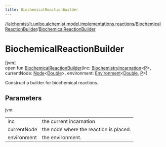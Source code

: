 ```yaml
---
title: BiochemicalReactionBuilder
---
```

//[alchemist](../../../index.html)/[it.unibo.alchemist.model.implementations.reactions](../index.html)/[BiochemicalReactionBuilder](index.html)/[BiochemicalReactionBuilder](-biochemical-reaction-builder.html)



# BiochemicalReactionBuilder



[jvm]\
open fun [BiochemicalReactionBuilder](-biochemical-reaction-builder.html)(inc: [BiochemistryIncarnation](../../it.unibo.alchemist.model/-biochemistry-incarnation/index.html)<[P](../../it.unibo.alchemist.model.implementations.layers/-biomol-gradient-layer/index.html)>, currentNode: [Node](../../it.unibo.alchemist.model.interfaces/-node/index.html)<[Double](https://docs.oracle.com/javase/8/docs/api/java/lang/Double.html)>, environment: [Environment](../../it.unibo.alchemist.model.interfaces/-environment/index.html)<[Double](https://docs.oracle.com/javase/8/docs/api/java/lang/Double.html), [P](../../it.unibo.alchemist.model.implementations.layers/-biomol-gradient-layer/index.html)>)



Construct a builder for biochemical reactions.



## Parameters


jvm

| | |
|---|---|
| inc | the current incarnation |
| currentNode | the node where the reaction is placed. |
| environment | the environment. |




